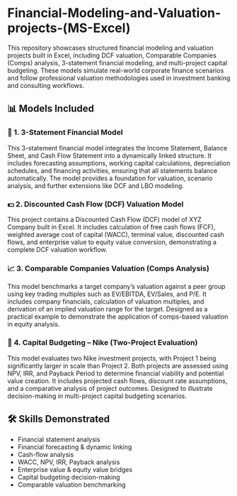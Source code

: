 # Financial-Modeling-and-Valuation-projects-(MS-Excel)
This repository showcases structured financial modeling and valuation projects built in Excel, including DCF valuation, Comparable Companies (Comps) analysis, 3-statement financial modeling, and multi-project capital budgeting. These models simulate real-world corporate finance scenarios and follow professional valuation methodologies used in investment banking and consulting workflows.
## 📊 Models Included

### 📘 1. 3-Statement Financial Model
This 3-statement financial model integrates the Income Statement, Balance Sheet, and Cash Flow Statement into a dynamically linked structure. It includes forecasting assumptions, working capital calculations, depreciation schedules, and financing activities, ensuring that all statements balance automatically. The model provides a foundation for valuation, scenario analysis, and further extensions like DCF and LBO modeling.

### 💵 2. Discounted Cash Flow (DCF) Valuation Model
This project contains a Discounted Cash Flow (DCF) model of XYZ Company built in Excel. It includes calculation of free cash flows (FCF), weighted average cost of capital (WACC), terminal value, discounted cash flows, and enterprise value to equity value conversion, demonstrating a complete DCF valuation workflow.

### 📈 3. Comparable Companies Valuation (Comps Analysis)
This model benchmarks a target company’s valuation against a peer group using key trading multiples such as EV/EBITDA, EV/Sales, and P/E.
It includes company financials, calculation of valuation multiples, and derivation of an implied valuation range for the target.
Designed as a practical example to demonstrate the application of comps-based valuation in equity analysis.

### 👟 4. Capital Budgeting – Nike (Two-Project Evaluation)
This model evaluates two Nike investment projects, with Project 1 being significantly larger in scale than Project 2.
Both projects are assessed using NPV, IRR, and Payback Period to determine financial viability and potential value creation.
It includes projected cash flows, discount rate assumptions, and a comparative analysis of project outcomes.
Designed to illustrate decision-making in multi-project capital budgeting scenarios.


## 🛠️ Skills Demonstrated
- Financial statement analysis
- Financial forecasting & dynamic linking
- Cash-flow analysis
- WACC, NPV, IRR, Payback analysis
- Enterprise value & equity value bridges
- Capital budgeting decision-making
- Comparable valuation benchmarking
 


